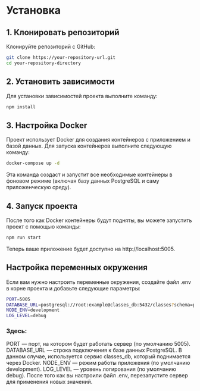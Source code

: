 # Установка

## 1. Клонировать репозиторий

Клонируйте репозиторий с GitHub:

```bash
git clone https://your-repository-url.git
cd your-repository-directory
```

## 2. Установить зависимости

Для установки зависимостей проекта выполните команду:

```bash
npm install
```

## 3. Настройка Docker

Проект использует Docker для создания контейнеров с приложением и базой данных. Для запуска контейнеров выполните следующую команду:

```bash
docker-compose up -d
```

Эта команда создаст и запустит все необходимые контейнеры в фоновом режиме (включая базу данных PostgreSQL и саму приложенческую среду).

## 4. Запуск проекта

После того как Docker контейнеры будут подняты, вы можете запустить проект с помощью команды:

```bash
npm run start
```

Теперь ваше приложение будет доступно на http://localhost:5005.

## Настройка переменных окружения

Если вам нужно настроить переменные окружения, создайте файл .env в корне проекта и добавьте следующие параметры:

```bash
PORT=5005
DATABASE_URL=postgresql://root:example@classes_db:5432/classes?schema=public
NODE_ENV=development
LOG_LEVEL=debug
```

### Здесь:

PORT — порт, на котором будет работать сервер (по умолчанию 5005).
DATABASE_URL — строка подключения к базе данных PostgreSQL. В данном случае, используется сервис classes_db, который поднимается через Docker.
NODE_ENV — режим работы приложения (по умолчанию development).
LOG_LEVEL — уровень логирования (по умолчанию debug).
После того как вы настроили файл .env, перезапустите сервер для применения новых значений.
